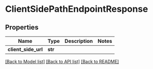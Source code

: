 # ClientSidePathEndpointResponse


## Properties

Name | Type | Description | Notes
------------ | ------------- | ------------- | -------------
**client_side_url** | **str** |  | 

[[Back to Model list]](../README.md#models) [[Back to API list]](../README.md#api-endpoints) [[Back to README]](../README.md)


